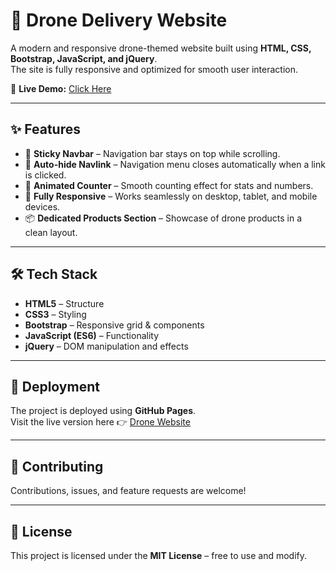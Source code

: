 # 🚁 Drone Delivery Website

A modern and responsive drone-themed website built using **HTML, CSS, Bootstrap, JavaScript, and jQuery**.  
The site is fully responsive and optimized for smooth user interaction.  

🔗 **Live Demo:** [Click Here](https://souravdas78.github.io/Drone/)

---

## ✨ Features

- 🧭 **Sticky Navbar** – Navigation bar stays on top while scrolling.  
- 🔗 **Auto-hide Navlink** – Navigation menu closes automatically when a link is clicked.  
- 🔢 **Animated Counter** – Smooth counting effect for stats and numbers.  
- 📱 **Fully Responsive** – Works seamlessly on desktop, tablet, and mobile devices.  
- 📦 **Dedicated Products Section** – Showcase of drone products in a clean layout.  

---

## 🛠️ Tech Stack

- **HTML5** – Structure  
- **CSS3** – Styling  
- **Bootstrap** – Responsive grid & components  
- **JavaScript (ES6)** – Functionality  
- **jQuery** – DOM manipulation and effects  

---

## 🚀 Deployment

The project is deployed using **GitHub Pages**.  
Visit the live version here 👉 [Drone Website](https://souravdas78.github.io/Drone/)

---

## 🤝 Contributing

Contributions, issues, and feature requests are welcome!  



---

## 📜 License

This project is licensed under the **MIT License** – free to use and modify.
